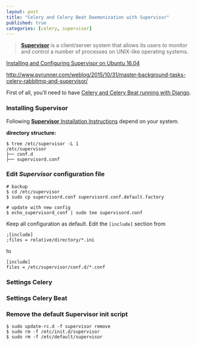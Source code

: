 ```yaml
---
layout: post
title: "Celery and Celery Beat Daemonization with Supervisor"
published: true
categories: [celery, supervisor]
---
```


> **[Supervisor](http://supervisord.org/index.html)** is a client/server system that allows its users to monitor and control a number of processes on UNIX-like operating systems.

[Installing and Configuring Supervisor on Ubuntu 16.04](https://www.vultr.com/docs/installing-and-configuring-supervisor-on-ubuntu-16-04)

http://www.pyrunner.com/weblog/2015/10/31/master-background-tasks-celery-rabbitmq-and-supervisor/

First of all, you’ll need to have [Celery and Celery Beat running with Django](https://docs.celeryproject.org/en/latest/django/first-steps-with-django.html).

### Installing Supervisor
Following [**Supervisor** Installation Instructions](http://supervisord.org/installing.html) depend on your system.

**directory structure:**
```shell
$ tree /etc/supervisor -L 1
/etc/supervisor
├── conf.d
├── supervisord.conf
```

### Edit ***Supervisor*** configuration file
```shell
# backup
$ cd /etc/supervisor
$ sudo cp supervisord.conf supervisord.conf.default.factory

# update with new config
$ echo_supervisord_conf | sudo tee supervisord.conf
```
Keep all configuration as default. Edit the `[include]` section from
```shell
;[include]
;files = relative/directory/*.ini
```
to
```shell
[include]
files = /etc/supervisor/conf.d/*.conf
```

### Settings Celery

### Settings Celery Beat

###

### Remove the default Supervisor init script
```shell
$ sudo update-rc.d -f supervisor remove
$ sudo rm -f /etc/init.d/supervisor
$ sudo rm -f /etc/default/supervisor
```
